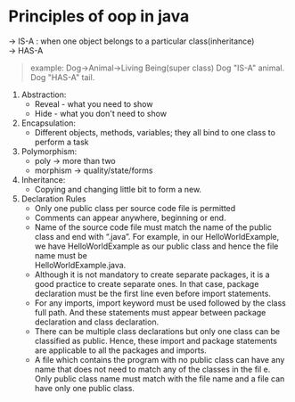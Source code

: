 # Principles of oop in java
-> IS-A : when one object belongs to a particular class(inheritance)  
-> HAS-A  
> example:
Dog->Animal->Living Being(super class)
Dog "IS-A" animal.
Dog "HAS-A" tail.

1. Abstraction:  
    - Reveal - what you need to show  
    + Hide - what you don't need to show  
1. Encapsulation:
    * Different objects, methods, variables; they all bind to one class to perform a task  
1. Polymorphism:
    * poly -> more than two
    + morphism -> quality/state/forms  
1. Inheritance:  
    - Copying and changing little bit to form a new.
1. Declaration Rules
    - Only one public class per source code file is permitted
    - Comments can appear anywhere, beginning or end. 
    - Name of the source code file must match the name of the public class and end with “.java”. For example, in our HelloWorldExample, we have HelloWorldExample as our public class and hence the file name must be  
        HelloWorldExample.java.
    - Although it is not mandatory to create separate packages, it is a good practice to create separate ones. In that case, package declaration must be the first line even before import statements.
    - For any imports, import keyword must be used followed by the class full path. And these statements must appear between package declaration and class declaration.
    - There can be multiple class declarations but only one class can be classified as public. Hence, these import and package statements are applicable to all the packages and imports.
    - A file which contains the program with no public class can have any name that does not need to match any of the classes in the fil e. Only public class name must match with the file name and a file can have only one public class.

